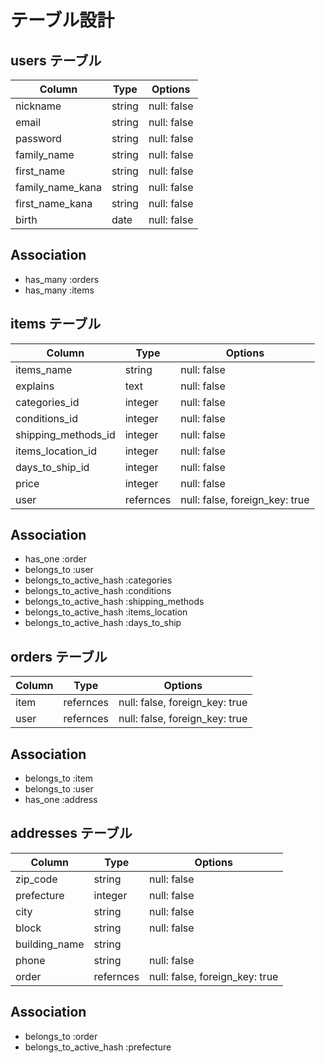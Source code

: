 # テーブル設計

## users テーブル

| Column            | Type   | Options     |
| ----------------- | ------ | ----------- |
| nickname          | string | null: false |
| email             | string | null: false |
| password          | string | null: false |
| family_name       | string | null: false |
| first_name        | string | null: false |
| family_name_kana  | string | null: false |
| first_name_kana   | string | null: false |
| birth             | date   | null: false |

## Association

- has_many :orders
- has_many :items


## items テーブル

| Column               | Type     | Options                         |
| -------------------- | -------- | ------------------------------- |
| items_name           | string   | null: false                     |
| explains             | text     | null: false                     |
| categories_id        | integer  | null: false                     |
| conditions_id        | integer  | null: false                     |
| shipping_methods_id  | integer  | null: false                     |
| items_location_id    | integer  | null: false                     |
| days_to_ship_id      | integer  | null: false                     |
| price                | integer  | null: false                     |
| user                 | refernces| null: false, foreign_key: true  |

## Association

- has_one :order
- belongs_to :user
- belongs_to_active_hash :categories
- belongs_to_active_hash :conditions
- belongs_to_active_hash :shipping_methods
- belongs_to_active_hash :items_location
- belongs_to_active_hash :days_to_ship


## orders テーブル

| Column            | Type     | Options                         |
| ----------------- | -------- | ------------------------------- |
| item              | refernces| null: false, foreign_key: true  |
| user              | refernces| null: false, foreign_key: true  |

## Association

- belongs_to :item
- belongs_to :user
- has_one :address


## addresses テーブル

| Column            | Type     | Options                         |
| ----------------- | -------- | ------------------------------- |
| zip_code          | string   | null: false                     |
| prefecture        | integer  | null: false                     |
| city              | string   | null: false                     |
| block             | string   | null: false                     |
| building_name     | string   |                       　　　　　　|
| phone             | string   | null: false                     |
| order             | refernces| null: false, foreign_key: true  |

## Association

- belongs_to :order
- belongs_to_active_hash :prefecture
